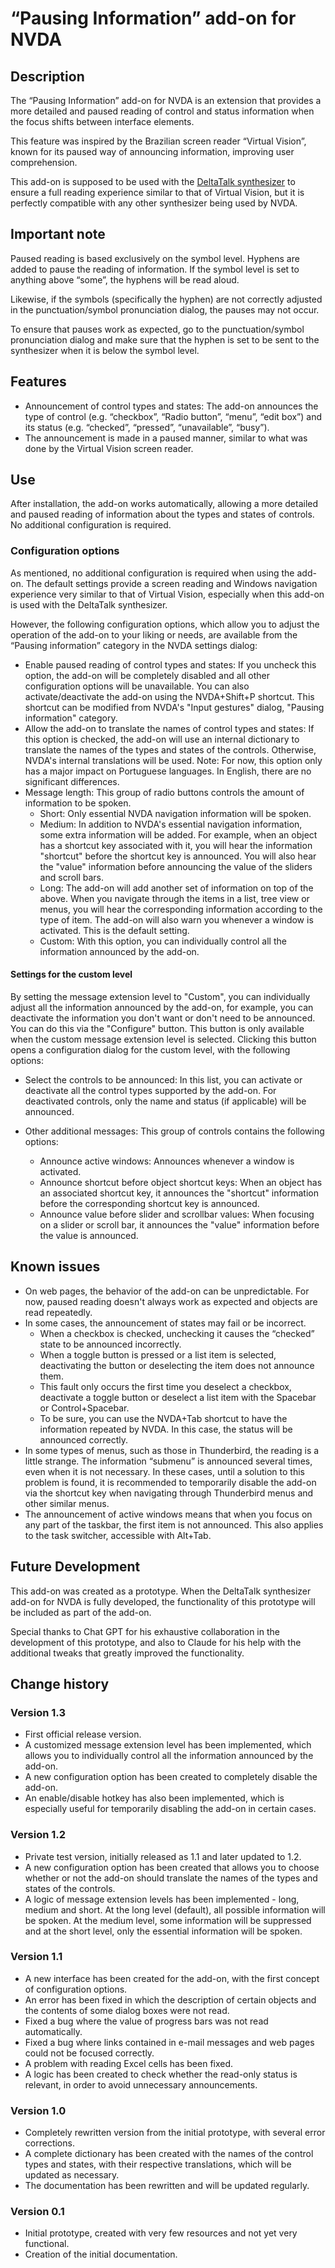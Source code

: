 # “Pausing Information” add-on for NVDA

## Description

The “Pausing Information” add-on for NVDA is an extension that provides a more detailed and paused reading of control and status information when the focus shifts between interface elements.

This feature was inspired by the Brazilian screen reader “Virtual Vision”, known for its paused way of announcing information, improving user comprehension.

This add-on is supposed to be used with the [DeltaTalk synthesizer](https://cld.pt/dl/download/2fbe0f2a-3a24-41f3-96f5-9ff9a5a88b07/DeltaTalk%20TTS.exe?dl=true) to ensure a full reading experience similar to that of Virtual Vision, but it is perfectly compatible with any other synthesizer being used by NVDA.

## Important note

Paused reading is based exclusively on the symbol level. Hyphens are added to pause the reading of information. If the symbol level is set to anything above “some”, the hyphens will be read aloud.

Likewise, if the symbols (specifically the hyphen) are not correctly adjusted in the punctuation/symbol pronunciation dialog, the pauses may not occur.

To ensure that pauses work as expected, go to the punctuation/symbol pronunciation dialog and make sure that the hyphen is set to be sent to the synthesizer when it is below the symbol level.

## Features

* Announcement of control types and states: The add-on announces the type of control (e.g. “checkbox”, “Radio button”, “menu”, “edit box”) and its status (e.g. “checked”, “pressed”, “unavailable”, “busy”).
* The announcement is made in a paused manner, similar to what was done by the Virtual Vision screen reader.

## Use

After installation, the add-on works automatically, allowing a more detailed and paused reading of information about the types and states of controls. No additional configuration is required.

### Configuration options

As mentioned, no additional configuration is required when using the add-on. The default settings provide a screen reading and Windows navigation experience very similar to that of Virtual Vision, especially when this add-on is used with the DeltaTalk synthesizer.

However, the following configuration options, which allow you to adjust the operation of the add-on to your liking or needs, are available from the “Pausing information” category in the NVDA settings dialog:

* Enable paused reading of control types and states: If you uncheck this option, the add-on will be completely disabled and all other configuration options will be unavailable. You can also activate/deactivate the add-on using the NVDA+Shift+P shortcut. This shortcut can be modified from NVDA's "Input gestures" dialog, "Pausing information" category.
* Allow the add-on to translate the names of control types and states: If this option is checked, the add-on will use an internal dictionary to translate the names of the types and states of the controls. Otherwise, NVDA's internal translations will be used.
Note: For now, this option only has a major impact on Portuguese languages. In English, there are no significant differences.
* Message length: This group of radio buttons controls the amount of information to be spoken.
    * Short: Only essential NVDA navigation information will be spoken.
    * Medium: In addition to NVDA's essential navigation information, some extra information will be added. For example, when an object has a shortcut key associated with it, you will hear the information "shortcut" before the shortcut key is announced. You will also hear the "value" information before announcing the value of the sliders and scroll bars.
    * Long: The add-on will add another set of information on top of the above. When you navigate through the items in a list, tree view or menus, you will hear the corresponding information according to the type of item. The add-on will also warn you whenever a window is activated. This is the default setting.
    * Custom: With this option, you can individually control all the information announced by the add-on.

#### Settings for the custom level

By setting the message extension level to "Custom", you can individually adjust all the information announced by the add-on, for example, you can deactivate the information you don't want or don't need to be announced. You can do this via the "Configure" button. This button is only available when the custom message extension level is selected. Clicking this button opens a configuration dialog for the custom level, with the following options:

* Select the controls to be announced: In this list, you can activate or deactivate all the control types supported by the add-on. For deactivated controls, only the name and status (if applicable) will be announced.

* Other additional messages: This group of controls contains the following options:
    * Announce active windows: Announces whenever a window is activated.
    * Announce shortcut before object shortcut keys: When an object has an associated shortcut key, it announces the "shortcut" information before the corresponding shortcut key is announced.
    * Announce value before slider and scrollbar values: When focusing on a slider or scroll bar, it announces the "value" information before the value is announced.

## Known issues

* On web pages, the behavior of the add-on can be unpredictable. For now, paused reading doesn't always work as expected and objects are read repeatedly.
* In some cases, the announcement of states may fail or be incorrect.
    * When a checkbox is checked, unchecking it causes the “checked” state to be announced incorrectly.
    * When a toggle button is pressed or a list item is selected, deactivating the button or deselecting the item does not announce them.
    * This fault only occurs the first time you deselect a checkbox, deactivate a toggle button or deselect a list item with the Spacebar or Control+Spacebar.
    * To be sure, you can use the NVDA+Tab shortcut to have the information repeated by NVDA. In this case, the status will be announced correctly.
* In some types of menus, such as those in Thunderbird, the reading is a little strange. The information “submenu” is announced several times, even when it is not necessary. In these cases, until a solution to this problem is found, it is recommended to temporarily disable the add-on via the shortcut key when navigating through Thunderbird menus and other similar menus.
* The announcement of active windows means that when you focus on any part of the taskbar, the first item is not announced. This also applies to the task switcher, accessible with Alt+Tab.

## Future Development

This add-on was created as a prototype. When the DeltaTalk synthesizer add-on for NVDA is fully developed, the functionality of this prototype will be included as part of the add-on.

Special thanks to Chat GPT for his exhaustive collaboration in the development of this prototype, and also to Claude for his help with the additional tweaks that greatly improved the functionality.

## Change history

### Version 1.3

* First official release version.
* A customized message extension level has been implemented, which allows you to individually control all the information announced by the add-on.
* A new configuration option has been created to completely disable the add-on.
* An enable/disable hotkey has also been implemented, which is especially useful for temporarily disabling the add-on in certain cases.

### Version 1.2

* Private test version, initially released as 1.1 and later updated to 1.2.
* A new configuration option has been created that allows you to choose whether or not the add-on should translate the names of the types and states of the controls.
* A logic of message extension levels has been implemented - long, medium and short. At the long level (default), all possible information will be spoken. At the medium level, some information will be suppressed and at the short level, only the essential information will be spoken.

### Version 1.1

* A new interface has been created for the add-on, with the first concept of configuration options.
* An error has been fixed in which the description of certain objects and the contents of some dialog boxes were not read.
* Fixed a bug where the value of progress bars was not read automatically.
* Fixed a bug where links contained in e-mail messages and web pages could not be focused correctly.
* A problem with reading Excel cells has been fixed.
* A logic has been created to check whether the read-only status is relevant, in order to avoid unnecessary announcements.

### Version 1.0

* Completely rewritten version from the initial prototype, with several error corrections.
* A complete dictionary has been created with the names of the control types and states, with their respective translations, which will be updated as necessary.
* The documentation has been rewritten and will be updated regularly.

### Version 0.1

* Initial prototype, created with very few resources and not yet very functional.
* Creation of the initial documentation.
